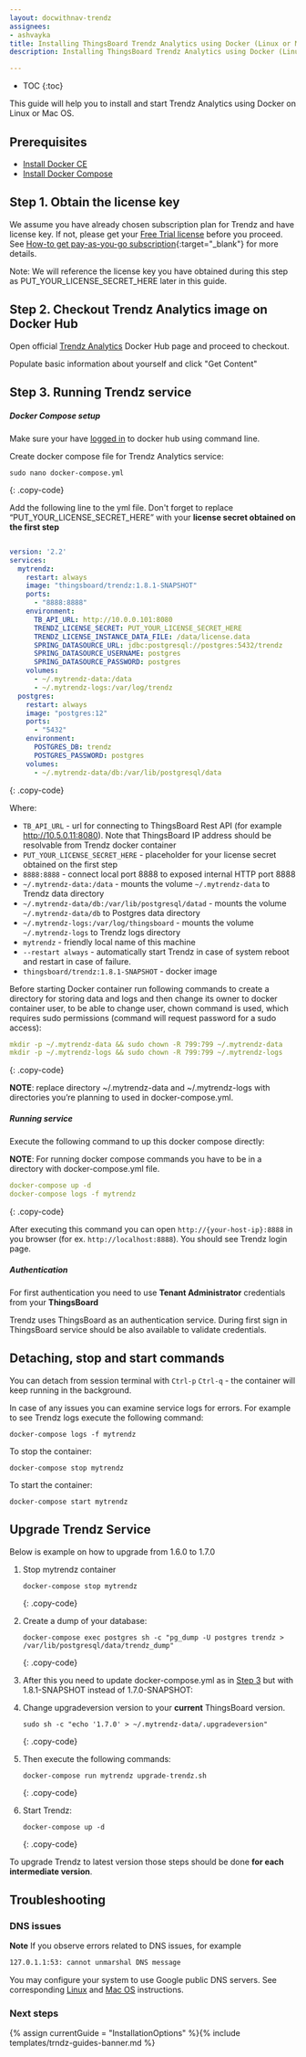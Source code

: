 ```yaml
---
layout: docwithnav-trendz
assignees:
- ashvayka
title: Installing ThingsBoard Trendz Analytics using Docker (Linux or Mac OS)
description: Installing ThingsBoard Trendz Analytics using Docker (Linux or Mac OS)

---
```


* TOC
{:toc}


This guide will help you to install and start Trendz Analytics using Docker on Linux or Mac OS. 

## Prerequisites

- [Install Docker CE](https://docs.docker.com/engine/installation/)
- [Install Docker Compose](https://docs.docker.com/compose/install/)

## Step 1. Obtain the license key 

We assume you have already chosen subscription plan for Trendz and have license key. If not, please get your [Free Trial license](/pricing/?active=trendz) before you proceed.
See [How-to get pay-as-you-go subscription](https://www.youtube.com/watch?v=dK-QDFGxWek){:target="_blank"} for more details.

Note: We will reference the license key you have obtained during this step as PUT_YOUR_LICENSE_SECRET_HERE later in this guide.

## Step 2. Checkout Trendz Analytics image on Docker Hub

Open official [Trendz Analytics](https://hub.docker.com/_/trndz) Docker Hub page and proceed to checkout.

Populate basic information about yourself and click "Get Content"
 

## Step 3. Running Trendz service

##### Docker Compose setup

Make sure your have [logged in](https://docs.docker.com/engine/reference/commandline/login/) to docker hub using command line.

Create docker compose file for Trendz Analytics service:

```text
sudo nano docker-compose.yml
```
{: .copy-code}

Add the following line to the yml file. Don't forget to replace “PUT_YOUR_LICENSE_SECRET_HERE” with your **license secret obtained on the first step**

```yml

version: '2.2'
services:
  mytrendz:
    restart: always
    image: "thingsboard/trendz:1.8.1-SNAPSHOT"
    ports:
      - "8888:8888"
    environment:
      TB_API_URL: http://10.0.0.101:8080
      TRENDZ_LICENSE_SECRET: PUT_YOUR_LICENSE_SECRET_HERE
      TRENDZ_LICENSE_INSTANCE_DATA_FILE: /data/license.data
      SPRING_DATASOURCE_URL: jdbc:postgresql://postgres:5432/trendz
      SPRING_DATASOURCE_USERNAME: postgres
      SPRING_DATASOURCE_PASSWORD: postgres
    volumes:
      - ~/.mytrendz-data:/data
      - ~/.mytrendz-logs:/var/log/trendz
  postgres:
    restart: always
    image: "postgres:12"
    ports:
      - "5432"
    environment:
      POSTGRES_DB: trendz
      POSTGRES_PASSWORD: postgres
    volumes:
      - ~/.mytrendz-data/db:/var/lib/postgresql/data

```
{: .copy-code}

Where: 
    
- `TB_API_URL` - url for connecting to ThingsBoard Rest API (for example http://10.5.0.11:8080). Note that ThingsBoard IP address should be resolvable from Trendz docker container
- `PUT_YOUR_LICENSE_SECRET_HERE` - placeholder for your license secret obtained on the first step
- `8888:8888`            - connect local port 8888 to exposed internal HTTP port 8888
- `~/.mytrendz-data:/data`   - mounts the volume `~/.mytrendz-data` to Trendz data directory
- `~/.mytrendz-data/db:/var/lib/postgresql/datad`   - mounts the volume `~/.mytrendz-data/db` to Postgres data directory
- `~/.mytrendz-logs:/var/log/thingsboard`   - mounts the volume `~/.mytrendz-logs` to Trendz logs directory
- `mytrendz`             - friendly local name of this machine
- `--restart always`        - automatically start Trendz in case of system reboot and restart in case of failure.
- `thingsboard/trendz:1.8.1-SNAPSHOT`          - docker image
    
Before starting Docker container run following commands to create a directory for storing data and logs and then change 
its owner to docker container user, to be able to change user, chown command is used, which requires sudo permissions 
(command will request password for a sudo access):

```yml
mkdir -p ~/.mytrendz-data && sudo chown -R 799:799 ~/.mytrendz-data
mkdir -p ~/.mytrendz-logs && sudo chown -R 799:799 ~/.mytrendz-logs
```
{: .copy-code}

**NOTE**: replace directory ~/.mytrendz-data and ~/.mytrendz-logs with directories you’re planning to used in docker-compose.yml.

##### Running service
 
Execute the following command to up this docker compose directly:

**NOTE**: For running docker compose commands you have to be in a directory with docker-compose.yml file.    
    
```yml
docker-compose up -d
docker-compose logs -f mytrendz
```
{: .copy-code}    
    
After executing this command you can open `http://{your-host-ip}:8888` in you browser (for ex. `http://localhost:8888`). 
You should see Trendz login page.

##### Authentication

For first authentication you need to use **Tenant Administrator** credentials from your **ThingsBoard**

Trendz uses ThingsBoard as an authentication service. During first sign in ThingsBoard service should be also available 
to validate credentials.

## Detaching, stop and start commands

You can detach from session terminal with `Ctrl-p` `Ctrl-q` - the container will keep running in the background.

In case of any issues you can examine service logs for errors. For example to see Trendz logs execute the following command:

```
docker-compose logs -f mytrendz
```

To stop the container:

```
docker-compose stop mytrendz
```

To start the container:

```
docker-compose start mytrendz
```

## Upgrade Trendz Service

Below is example on how to upgrade from 1.6.0 to 1.7.0

1. Stop mytrendz container

    ```text
    docker-compose stop mytrendz
    ```
    {: .copy-code}


2. Create a dump of your database:

    ```text
    docker-compose exec postgres sh -c "pg_dump -U postgres trendz > /var/lib/postgresql/data/trendz_dump"
    ```
    {: .copy-code}

3. After this you need to update docker-compose.yml as in [Step 3](#step-3-running) but with 1.8.1-SNAPSHOT instead of 1.7.0-SNAPSHOT:
    
4. Change upgradeversion version to your **current** ThingsBoard version.
       
    ```text
    sudo sh -c "echo '1.7.0' > ~/.mytrendz-data/.upgradeversion"
    ```
    {: .copy-code}

5. Then execute the following commands:
    ```text
    docker-compose run mytrendz upgrade-trendz.sh
    ```
    {: .copy-code}
    
6. Start Trendz:
    
    ```text
    docker-compose up -d
    ```
    {: .copy-code}

To upgrade Trendz to latest version those steps should be done **for each intermediate version**.

## Troubleshooting

### DNS issues

**Note** If you observe errors related to DNS issues, for example

```bash
127.0.1.1:53: cannot unmarshal DNS message
```

You may configure your system to use Google public DNS servers. 
See corresponding [Linux](https://developers.google.com/speed/public-dns/docs/using#linux) and [Mac OS](https://developers.google.com/speed/public-dns/docs/using#mac_os) instructions.

### Next steps

{% assign currentGuide = "InstallationOptions" %}{% include templates/trndz-guides-banner.md %}